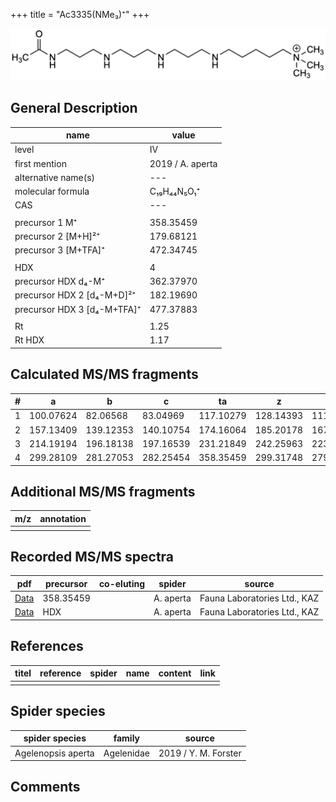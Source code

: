 +++
title = "Ac3335(NMe₃)⁺"
+++

![](/img/Ac3335(NMe3).png)

## General Description

| name                        | value            |
|-----------------------------|------------------|
| level                       | IV               |
| first mention               | 2019 / A. aperta |
| alternative name(s)         | ---              |
| molecular formula           | C₁₉H₄₄N₅O₁⁺      |
| CAS                         | ---              |
|                             |                  |
| precursor 1 M⁺              | 358.35459        |
| precursor 2 [M+H]²⁺         | 179.68121        |
| precursor 3 [M+TFA]⁺        | 472.34745        |
|                             |                  |
| HDX                         | 4                |
| precursor HDX   d₄-M⁺       | 362.37970        |
| precursor HDX 2 [d₄-M+D]²⁺  | 182.19690        |
| precursor HDX 3 [d₄-M+TFA]⁺ | 477.37883        |
|                             |                  |
| Rt                          | 1.25             |
| Rt HDX                      | 1.17             |

## Calculated MS/MS fragments

| # | a         | b         | c         | ta        | z         | y         | tz        |
|---|-----------|-----------|-----------|-----------|-----------|-----------|-----------|
| 1 | 100.07624 | 82.06568  | 83.04969  | 117.10279 | 128.14393 | 111.11738 | 146.17830 |
| 2 | 157.13409 | 139.12353 | 140.10754 | 174.16064 | 185.20178 | 167.16740 | 203.23615 |
| 3 | 214.19194 | 196.18138 | 197.16539 | 231.21849 | 242.25963 | 223.21743 | 260.29400 |
| 4 | 299.28109 | 281.27053 | 282.25454 | 358.35459 | 299.31748 | 279.26745 | 317.35185 |

## Additional MS/MS fragments

| m/z       | annotation |
|-----------|------------|
|           |            |

## Recorded MS/MS spectra

| pdf                                               | precursor | co-eluting | spider    | source                       |
|---------------------------------------------------|-----------|------------|-----------|------------------------------|
| [Data](/pdf/A-aperta/358_Ac3335(NMe3)_Aa.pdf)     | 358.35459 |            | A. aperta | Fauna Laboratories Ltd., KAZ |
| [Data](/pdf/A-aperta/358_Ac3335(NMe3)_Aa_HDX.pdf) | HDX       |            | A. aperta | Fauna Laboratories Ltd., KAZ |

## References

| titel     | reference   | spider    | name   | content  | link |
|-----------|-------------|-----------|--------|----------|-----|
|           |             |           |        |          |     |

## Spider species

| spider species     | family     | source               |
|--------------------|------------|----------------------|
| Agelenopsis aperta | Agelenidae | 2019 / Y. M. Forster |

## Comments